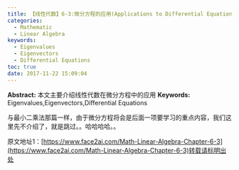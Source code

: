 ```yaml
---
title: 【线性代数】6-3:微分方程的应用(Applications to Differential Equations)
categories:
  - Mathematic
  - Linear Algebra
keywords:
  - Eigenvalues
  - Eigenvectors
  - Differential Equations
toc: true
date: 2017-11-22 15:09:04
---
```


**Abstract:** 本文主要介绍线性代数在微分方程中的应用
**Keywords:** Eigenvalues,Eigenvectors,Differential Equations

<!--more-->
与最小二乘法那篇一样，由于微分方程将会是后面一项要学习的重点内容，我们这里先不介绍了，就是跳过。。哈哈哈哈。。





原文地址1：[https://www.face2ai.com/Math-Linear-Algebra-Chapter-6-3](https://www.face2ai.com/Math-Linear-Algebra-Chapter-6-3)转载请标明出处
